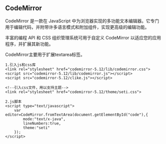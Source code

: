 ## CodeMirror

CodeMirror 是一款在 JavaScript 中为浏览器实现的多功能文本编辑器。它专门用于编辑代码，并附带许多语言模式和附加组件，实现更高级的编辑功能。

丰富的编程 API 和 CSS 组织管理系统可用于自定义 CodeMirror 以适应您的应用程序，并扩展其新功能。

CodeMirror主要用于扩展textarea标签。

```
1.引入js和css库
<link rel="stylesheet" href="codemirror-5.12/lib/codemirror.css">
<script src="codemirror-5.12/lib/codemirror.js"></script>
<script src="codemirror-5.12/clike.js"></script>

<!--引入css文件，用以支持主题-->
<link rel="stylesheet" href="codemirror-5.12/theme/seti.css">

2.js脚本
<script type="text/javascript">
    var editor=CodeMirror.fromTextArea(document.getElementById("code"),{
        mode:"text/x-java",
        lineNumbers:true,
        theme:"seti"
    });
</script>
```

